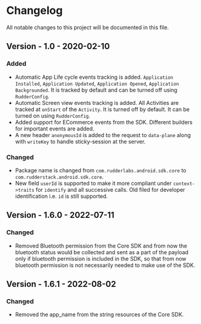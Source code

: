 # Changelog
All notable changes to this project will be documented in this file.

## Version - 1.0 - 2020-02-10
### Added
- Automatic App Life cycle events tracking is added. `Application Installed`, `Application Updated`, `Application Opened`, `Application Backgrounded`. It is tracked by default and can be turned off using `RudderConfig`.
- Automatic Screen view events tracking is added. All Activities are tracked at `onStart` of the `Activity`. It is turned off by default. It can be turned on using `RudderConfig`.
- Added support for ECommerce events from the SDK. Different builders for important events are added.
- A new header `anonymousId` is added to the request to `data-plane` along with `writeKey` to handle sticky-session at the server.
### Changed
- Package name is changed from `com.rudderlabs.android.sdk.core` to `com.rudderstack.android.sdk.core`.
- New field `userId` is supported to make it more compliant under `context->traits` for `identify` and all successive calls. Old filed for developer identification i.e. `id` is still supported. 

## Version - 1.6.0 - 2022-07-11
### Changed
- Removed Bluetooth permission from the Core SDK and from now the bluetooth status would be collected and sent as a part of the payload only if bluetooth permission is included in the SDK, so that from now bluetooth permission is not necessarily needed to make use of the SDK.

## Version - 1.6.1 - 2022-08-02
### Changed
- Removed the app_name from the string resources of the Core SDK.